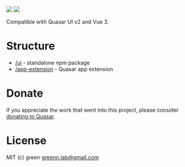 <img src="https://img.shields.io/npm/v/quasar-ui-quasar-app-extension-g-namu.svg?label=quasar-ui-quasar-app-extension-g-namu">
<img src="https://img.shields.io/npm/v/quasar-app-extension-quasar-app-extension-g-namu.svg?label=quasar-app-extension-quasar-app-extension-g-namu">

Compatible with Quasar UI v2 and Vue 3.

# Structure
* [/ui](ui) - standalone npm package
* [/app-extension](app-extension) - Quasar app extension

# Donate
If you appreciate the work that went into this project, please consider [donating to Quasar](https://donate.quasar.dev).

# License
MIT (c) green <greenn.lab@gmail.com>
